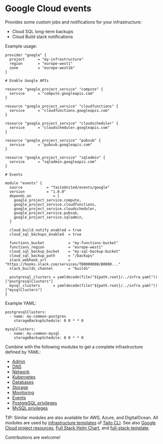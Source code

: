 # Google Cloud events

Provides some custom jobs and notifications for your infrastructure:

- Cloud SQL long-term backups
- Cloud Build slack notifications

Example usage:

```
provider "google" {
  project      = "my-infrastructure"
  region       = "europe-west1"
  zone         = "europe-west1b"
}

# Enable Google APIs

resource "google_project_service" "compute" {
  service      = "compute.googleapis.com"
}

resource "google_project_service" "cloudfunctions" {
  service      = "cloudfunctions.googleapis.com"
}

resource "google_project_service" "cloudscheduler" {
  service      = "cloudscheduler.googleapis.com"
}

resource "google_project_service" "pubsub" {
  service      = "pubsub.googleapis.com"
}

resource "google_project_service" "sqladmin" {
  service      = "sqladmin.googleapis.com"
}

# Events

module "events" {
  source           = "TaitoUnited/events/google"
  version          = "1.0.0"
  depends_on          = [
    google_project_service.compute,
    google_project_service.cloudfunctions,
    google_project_service.cloudscheduler,
    google_project_service.pubsub,
    google_project_service.sqladmin,
  ]

  cloud_build_notify_enabled = true
  cloud_sql_backups_enabled  = true

  functions_bucket           = "my-functions-bucket"
  functions_region           = "europe-west1"
  cloud_sql_backup_bucket    = "my-sql-backup-bucket"
  cloud_sql_backup_path      = "/backups"
  slack_webhook_url          = "https://hooks.slack.com/services/T00000000/B0000..."
  slack_builds_channel       = "builds"

  postgresql_clusters = yamldecode(file("${path.root}/../infra.yaml"))["postgresqlClusters"]
  mysql_clusters      = yamldecode(file("${path.root}/../infra.yaml"))["mysqlClusters"]
}
```

Example YAML:

```
postgresqlClusters:
  - name: my-common-postgres
    storageBackupSchedule: 0 0 * * 0

mysqlClusters:
  - name: my-common-mysql
    storageBackupSchedule: 0 0 * * 0
```

Combine with the following modules to get a complete infrastructure defined by YAML:

- [Admin](https://registry.terraform.io/modules/TaitoUnited/admin/google)
- [DNS](https://registry.terraform.io/modules/TaitoUnited/dns/google)
- [Network](https://registry.terraform.io/modules/TaitoUnited/network/google)
- [Kubernetes](https://registry.terraform.io/modules/TaitoUnited/kubernetes/google)
- [Databases](https://registry.terraform.io/modules/TaitoUnited/databases/google)
- [Storage](https://registry.terraform.io/modules/TaitoUnited/storage/google)
- [Monitoring](https://registry.terraform.io/modules/TaitoUnited/monitoring/google)
- [Events](https://registry.terraform.io/modules/TaitoUnited/events/google)
- [PostgreSQL privileges](https://registry.terraform.io/modules/TaitoUnited/privileges/postgresql)
- [MySQL privileges](https://registry.terraform.io/modules/TaitoUnited/privileges/mysql)

TIP: Similar modules are also available for AWS, Azure, and DigitalOcean. All modules are used by [infrastructure templates](https://taitounited.github.io/taito-cli/templates#infrastructure-templates) of [Taito CLI](https://taitounited.github.io/taito-cli/). See also [Google Cloud project resources](https://registry.terraform.io/modules/TaitoUnited/project-resources/google), [Full Stack Helm Chart](https://github.com/TaitoUnited/taito-charts/blob/master/full-stack), and [full-stack-template](https://github.com/TaitoUnited/full-stack-template).

Contributions are welcome!
